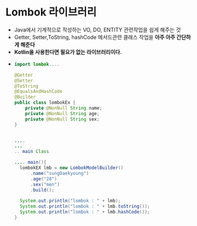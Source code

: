 Lombok 라이브러리
===
* Java에서 기계적으로 작성하는 VO, DO, ENTITY 관련작업을 쉽게 해주는 것
* Getter, Setter,ToString, hashCode 메서드관련 클래스 작업을 **아주 아주 간단하게 해준다**
* **Kotlin을 사용한다면 필요가 없는 라이브러리이다.**
* ```java
  import lombok....

  @Getter
  @Setter
  @ToString
  @EqualsAndHashCode
  @Builder
  public class lombokEx {
      private @NonNull String name;
      private @NonNull String age;
      private @NonNull String sex;
  }
  
  
  ....
  ...
  .. main Class
  
  .... main(){
    lombokEX lmb = new LombokModelBuilder()
        .name("sungDaekyoung")
        .age("28")
        .sex("men")
        .build();
    
    System.out.println("lombok : " + lmb);
    System.out.println("lombok : " + lmb.toString());
    System.out.println("lombok : " + lmb.hashCode());
  }
